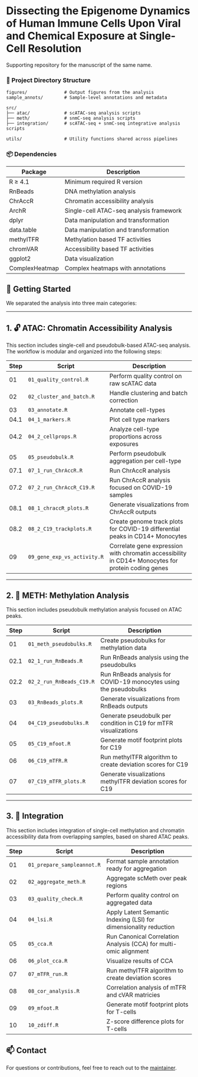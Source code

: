 # Dissecting the Epigenome Dynamics of Human Immune Cells Upon Viral and Chemical Exposure at Single-Cell Resolution

Supporting repository for the manuscript of the same name. 

### 📁 Project Directory Structure

```text
figures/              # Output figures from the analysis
sample_annots/        # Sample-level annotations and metadata

src/
├── atac/             # scATAC-seq analysis scripts
├── meth/             # snmC-seq analysis scripts
├── integration/      # scATAC-seq + snmC-seq integrative analysis scripts

utils/                # Utility functions shared across pipelines
```

### 📦 Dependencies

| Package           | Description                                     |
|-------------------|-------------------------------------------------|
| R ≥ 4.1           | Minimum required R version                      |
| RnBeads           | DNA methylation analysis                        |
| ChrAccR           | Chromatin accessibility analysis                |
| ArchR             | Single-cell ATAC-seq analysis framework         |
| dplyr             | Data manipulation and transformation            |
| data.table        | Data manipulation and transformation            |
| methylTFR         | Methylation based TF activities                 |
| chromVAR         | Accessibility based TF activities                 |
| ggplot2           | Data visualization                              |
| ComplexHeatmap    | Complex heatmaps with annotations               |

## 🧬 Getting Started

We separated the analysis into three main categories:

---

## 1. 🔓 ATAC: Chromatin Accessibility Analysis

This section includes single-cell and pseudobulk-based ATAC-seq analysis. The workflow is modular and organized into the following steps:

| Step | Script                        | Description |
|------|-------------------------------|-------------|
| 01   | `01_quality_control.R`        | Perform quality control on raw scATAC data |
| 02   | `02_cluster_and_batch.R`      | Handle clustering and batch correction |
| 03   | `03_annotate.R`               | Annotate cell-types |
| 04.1 | `04_1_markers.R`              | Plot cell type markers  |
| 04.2 | `04_2_cellprops.R`            | Analyze cell-type proportions across exposures |
| 05   | `05_pseudobulk.R`             | Perform pseudobulk aggregation per cell-type |
| 07.1 | `07_1_run_ChrAccR.R`          | Run ChrAccR analysis |
| 07.2 | `07_2_run_ChrAccR_C19.R`      | Run ChrAccR analysis focused on COVID-19 samples |
| 08.1 | `08_1_chraccR_plots.R`        | Generate visualizations from ChrAccR outputs |
| 08.2 | `08_2_C19_trackplots.R`       | Create genome track plots for COVID-19 differential peaks in CD14+ Monocytes |
| 09   | `09_gene_exp_vs_activity.R`   | Correlate gene expression with chromatin accessibility in CD14+ Monocytes for protein coding genes|
---

## 2. 🧬 METH: Methylation Analysis

This section includes pseudobulk methylation analysis focused on ATAC peaks.

| Step | Script                        | Description |
|------|-------------------------------|-------------|
| 01   | `01_meth_pseudobulks.R`       | Create pseudobulks for methylation data |
| 02.1   | `02_1_run_RnBeads.R`        | Run RnBeads analysis using the pseudobulks |
| 02.2   | `02_2_run_RnBeads_C19.R`    | Run RnBeads analysis for COVID-19 monocytes using the pseudobulks |
| 03   | `03_RnBeads_plots.R`          | Generate visualizations from RnBeads outputs  |
| 04   | `04_C19_pseudobulks.R`        | Generate pseudobulk per condition in C19 for mTFR visualizations  |
| 05   | `05_C19_mfoot.R`              | Generate motif footprint plots for C19 |
| 06   | `06_C19_mTFR.R`               | Run methylTFR algorithm to create deviation scores for C19 |
| 07   | `07_C19_mTFR_plots.R`         | Generate visualizations methylTFR deviation scores for C19 |
---

## 3. 🧩 Integration

This section includes integration of single-cell methylation and chromatin accessibility data from overlapping samples, based on shared ATAC peaks.

| Step | Script                  | Description                                                   |
|------|-------------------------|---------------------------------------------------------------|
| 01   | `01_prepare_sampleannot.R` | Format sample annotation ready for aggregation               |
| 02   | `02_aggregate_meth.R`      | Aggregate scMeth over peak regions                           |
| 03   | `03_quality_check.R`       | Perform quality control on aggregated data                   |
| 04   | `04_lsi.R`                 | Apply Latent Semantic Indexing (LSI) for dimensionality reduction |
| 05   | `05_cca.R`                 | Run Canonical Correlation Analysis (CCA) for multi-omic alignment |
| 06   | `06_plot_cca.R`            | Visualize results of CCA                                     |
| 07   | `07_mTFR_run.R`            | Run methylTFR algorithm to create deviation scores           |
| 08   | `08_cor_analysis.R`        | Correlation analysis of mTFR and cVAR matricies              |
| 09  | `09_mfoot.R`                | Generate motif footprint plots for T-cells                    |
| 10 |`10_zdiff.R`                | Z-score difference plots for T-cells                    |
## 📫 Contact

For questions or contributions, feel free to reach out to the [maintainer](https://github.com/igunduz).